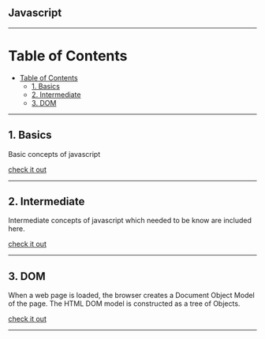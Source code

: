 ## Javascript

<hr/>

# Table of Contents
- [Table of Contents](#table-of-contents)
  - [1. Basics](#1-basics)
  - [2. Intermediate](#2-intermediate)
  - [3. DOM](#3-dom)

<hr/>

## 1. Basics

Basic concepts of javascript

[check it out](./01.%20Basics/)

<hr/>

## 2. Intermediate

Intermediate concepts of javascript which needed to be know are included here.

[check it out](./02.%20Intermediate/)

<hr/>

## 3. DOM

When a web page is loaded, the browser creates a Document Object Model of the page. The HTML DOM model is constructed as a tree of Objects.

[check it out](./03.%20Dom/)

<hr/>